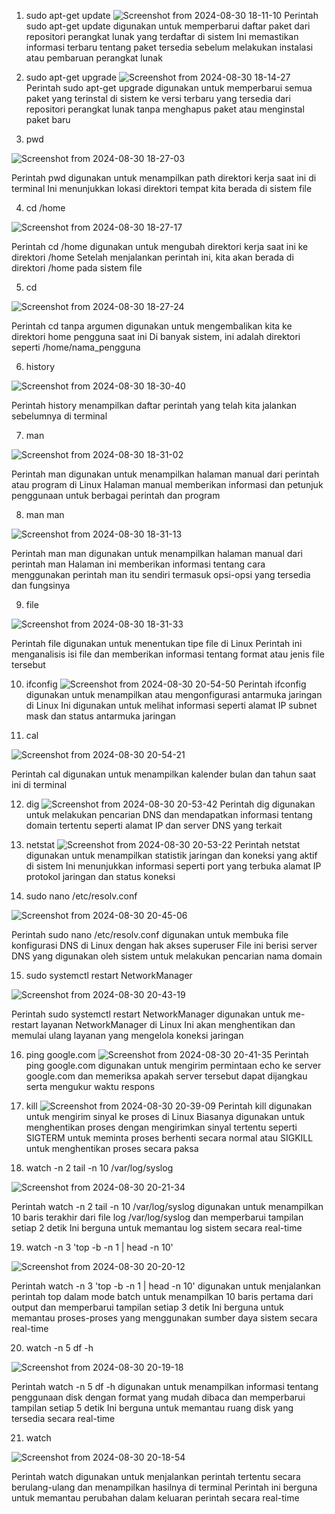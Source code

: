 1. sudo apt-get update
![Screenshot from 2024-08-30 18-11-10](https://github.com/user-attachments/assets/77bcb399-d201-41cd-a2e2-b08a8cdd1bc5)
Perintah sudo apt-get update digunakan untuk memperbarui daftar paket dari repositori perangkat lunak yang terdaftar di sistem Ini memastikan informasi terbaru tentang paket tersedia sebelum melakukan instalasi atau pembaruan perangkat lunak

2. sudo apt-get upgrade
![Screenshot from 2024-08-30 18-14-27](https://github.com/user-attachments/assets/81467599-9b55-4880-bceb-8fedf389586e)
Perintah sudo apt-get upgrade digunakan untuk memperbarui semua paket yang terinstal di sistem ke versi terbaru yang tersedia dari repositori perangkat lunak tanpa menghapus paket atau menginstal paket baru

3. pwd

![Screenshot from 2024-08-30 18-27-03](https://github.com/user-attachments/assets/ed27e465-24e5-46d2-bc77-28e4e0d6bbdb)

Perintah pwd digunakan untuk menampilkan path direktori kerja saat ini di terminal Ini menunjukkan lokasi direktori tempat kita berada di sistem file

4. cd /home

![Screenshot from 2024-08-30 18-27-17](https://github.com/user-attachments/assets/849587d6-4a48-487c-b889-f02e2c0cac67)

Perintah cd /home digunakan untuk mengubah direktori kerja saat ini ke direktori /home Setelah menjalankan perintah ini, kita akan berada di direktori /home pada sistem file

5. cd

![Screenshot from 2024-08-30 18-27-24](https://github.com/user-attachments/assets/20bf8f6f-6124-40a9-b632-f312b27e81df)

Perintah cd tanpa argumen digunakan untuk mengembalikan kita ke direktori home pengguna saat ini Di banyak sistem, ini adalah direktori seperti /home/nama_pengguna

6. history

![Screenshot from 2024-08-30 18-30-40](https://github.com/user-attachments/assets/00a58757-8fae-4ad4-9f71-a5e3a70b53bc)

Perintah history menampilkan daftar perintah yang telah kita jalankan sebelumnya di terminal

7. man

![Screenshot from 2024-08-30 18-31-02](https://github.com/user-attachments/assets/fbd4b8b0-a23c-4413-8c0d-1d1789a6edc2)

Perintah man digunakan untuk menampilkan halaman manual dari perintah atau program di Linux Halaman manual memberikan informasi dan petunjuk penggunaan untuk berbagai perintah dan program

8. man man

![Screenshot from 2024-08-30 18-31-13](https://github.com/user-attachments/assets/1e56be84-036a-4582-b9f4-9a84d1caa94a)
   
Perintah man man digunakan untuk menampilkan halaman manual dari perintah man Halaman ini memberikan informasi tentang cara menggunakan perintah man itu sendiri termasuk opsi-opsi yang tersedia dan fungsinya

9. file

![Screenshot from 2024-08-30 18-31-33](https://github.com/user-attachments/assets/749ac086-08f6-41a8-a7b1-ab82a36439c9)

Perintah file digunakan untuk menentukan tipe file di Linux Perintah ini menganalisis isi file dan memberikan informasi tentang format atau jenis file tersebut

10. ifconfig
![Screenshot from 2024-08-30 20-54-50](https://github.com/user-attachments/assets/a5b5a19b-8e99-4f58-a729-ac90c00d06ec)
Perintah ifconfig digunakan untuk menampilkan atau mengonfigurasi antarmuka jaringan di Linux Ini digunakan untuk melihat informasi seperti alamat IP subnet mask dan status antarmuka jaringan

11. cal

![Screenshot from 2024-08-30 20-54-21](https://github.com/user-attachments/assets/91f3ecea-c26a-41a9-a553-ec49228d3c91)

Perintah cal digunakan untuk menampilkan kalender bulan dan tahun saat ini di terminal

12. dig
![Screenshot from 2024-08-30 20-53-42](https://github.com/user-attachments/assets/7298ad36-0a2e-4a39-9203-fb5fa9a1d1e6)
Perintah dig digunakan untuk melakukan pencarian DNS dan mendapatkan informasi tentang domain tertentu seperti alamat IP dan server DNS yang terkait

13. netstat
![Screenshot from 2024-08-30 20-53-22](https://github.com/user-attachments/assets/c63bdca8-0e93-4826-b3f6-3fa8c8fd2101)
Perintah netstat digunakan untuk menampilkan statistik jaringan dan koneksi yang aktif di sistem Ini menunjukkan informasi seperti port yang terbuka alamat IP protokol jaringan dan status koneksi

14. sudo nano /etc/resolv.conf

![Screenshot from 2024-08-30 20-45-06](https://github.com/user-attachments/assets/e964a25d-5e56-4c89-9279-819417948a76)

Perintah sudo nano /etc/resolv.conf digunakan untuk membuka file konfigurasi DNS di Linux dengan hak akses superuser File ini berisi server DNS yang digunakan oleh sistem untuk melakukan pencarian nama domain

15. sudo systemctl restart NetworkManager

![Screenshot from 2024-08-30 20-43-19](https://github.com/user-attachments/assets/1bf6c602-af1d-4694-aa68-21f537c8e7f2)

Perintah sudo systemctl restart NetworkManager digunakan untuk me-restart layanan NetworkManager di Linux Ini akan menghentikan dan memulai ulang layanan yang mengelola koneksi jaringan

16. ping google.com
![Screenshot from 2024-08-30 20-41-35](https://github.com/user-attachments/assets/cb344c4b-8a9a-43e3-a0ed-e6ae6f036022)
Perintah ping google.com digunakan untuk mengirim permintaan echo ke server google.com dan memeriksa apakah server tersebut dapat dijangkau serta mengukur waktu respons

17. kill
![Screenshot from 2024-08-30 20-39-09](https://github.com/user-attachments/assets/bebdcb6a-b367-464d-8f4c-b2cad38fbb36)
Perintah kill digunakan untuk mengirim sinyal ke proses di Linux Biasanya digunakan untuk menghentikan proses dengan mengirimkan sinyal tertentu seperti SIGTERM untuk meminta proses berhenti secara normal atau SIGKILL untuk menghentikan proses secara paksa

18. watch -n 2 tail -n 10 /var/log/syslog

![Screenshot from 2024-08-30 20-21-34](https://github.com/user-attachments/assets/716b250f-6904-41d1-9079-7e144a057f6c)

Perintah watch -n 2 tail -n 10 /var/log/syslog digunakan untuk menampilkan 10 baris terakhir dari file log /var/log/syslog dan memperbarui tampilan setiap 2 detik Ini berguna untuk memantau log sistem secara real-time

19. watch -n 3 'top -b -n 1 | head -n 10'

![Screenshot from 2024-08-30 20-20-12](https://github.com/user-attachments/assets/42ce402a-afd0-42a7-95b0-52d2477f0f40)

Perintah watch -n 3 'top -b -n 1 | head -n 10' digunakan untuk menjalankan perintah top dalam mode batch untuk menampilkan 10 baris pertama dari output dan memperbarui tampilan setiap 3 detik Ini berguna untuk memantau proses-proses yang menggunakan sumber daya sistem secara real-time

20. watch -n 5 df -h

![Screenshot from 2024-08-30 20-19-18](https://github.com/user-attachments/assets/5591f4c0-22ce-48c0-bb93-6b56a2e3fb64)

Perintah watch -n 5 df -h digunakan untuk menampilkan informasi tentang penggunaan disk dengan format yang mudah dibaca dan memperbarui tampilan setiap 5 detik Ini berguna untuk memantau ruang disk yang tersedia secara real-time

21. watch 

![Screenshot from 2024-08-30 20-18-54](https://github.com/user-attachments/assets/066d24df-3e49-4bf0-a43e-499767f08cd6)

Perintah watch digunakan untuk menjalankan perintah tertentu secara berulang-ulang dan menampilkan hasilnya di terminal Perintah ini berguna untuk memantau perubahan dalam keluaran perintah secara real-time












































